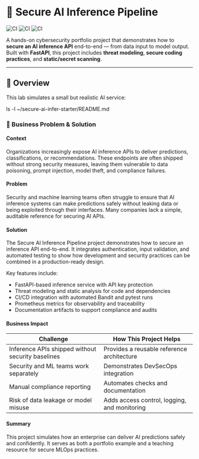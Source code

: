 # 🧠 Secure AI Inference Pipeline
![CI](https://github.com/jcander10-BM/secure-ai-infer-starter/actions/workflows/ci.yml/badge.svg)
![CI](https://github.com/jcander10-BM/secure-ai-infer-starter/actions/workflows/ci.yml/badge.svg)
![CI](https://github.com/jcander10-BM/secure-ai-infer-starter/actions/workflows/ci.yml/badge.svg)

A hands-on cybersecurity portfolio project that demonstrates how to **secure an AI inference API** end-to-end — from data input to model output. Built with **FastAPI**, this project includes **threat modeling**, **secure coding practices**, and **static/secret scanning**.

---

## 🚀 Overview
This lab simulates a small but realistic AI service:


ls -l ~/secure-ai-infer-starter/README.md

### 🧩 Business Problem & Solution

#### Context
Organizations increasingly expose AI inference APIs to deliver predictions, classifications, or recommendations. These endpoints are often shipped without strong security measures, leaving them vulnerable to data poisoning, prompt injection, model theft, and compliance failures.

#### Problem
Security and machine learning teams often struggle to ensure that AI inference systems can make predictions safely without leaking data or being exploited through their interfaces. Many companies lack a simple, auditable reference for securing AI APIs.

#### Solution
The Secure AI Inference Pipeline project demonstrates how to secure an inference API end-to-end. It integrates authentication, input validation, and automated testing to show how development and security practices can be combined in a production-ready design.

Key features include:
- FastAPI-based inference service with API key protection
- Threat modeling and static analysis for code and dependencies
- CI/CD integration with automated Bandit and pytest runs
- Prometheus metrics for observability and traceability
- Documentation artifacts to support compliance and audits

#### Business Impact
| Challenge | How This Project Helps |
|------------|------------------------|
| Inference APIs shipped without security baselines | Provides a reusable reference architecture |
| Security and ML teams work separately | Demonstrates DevSecOps integration |
| Manual compliance reporting | Automates checks and documentation |
| Risk of data leakage or model misuse | Adds access control, logging, and monitoring |

#### Summary
This project simulates how an enterprise can deliver AI predictions safely and confidently. It serves as both a portfolio example and a teaching resource for secure MLOps practices.

